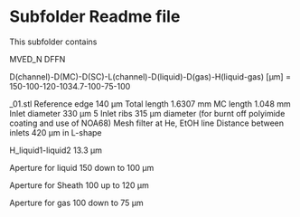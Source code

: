 # Subfolder Readme file
This subfolder contains


MVED_N DFFN

D(channel)-D(MC)-D(SC)-L(channel)-D(liquid)-D(gas)-H(liquid-gas) [µm]
= 150-100-120-1034.7-100-75-100

_01.stl 
Reference edge 140 µm
Total length 1.6307 mm
MC length 1.048 mm
Inlet diameter 330 µm
5 Inlet ribs 315 µm diameter (for burnt off polyimide coating and use of NOA68)
Mesh filter at He, EtOH line
Distance between inlets 420 µm in L-shape

H_liquid1-liquid2 13.3 µm

Aperture for liquid
150 down to 100 µm

Aperture for Sheath
100 up to 120 µm

Aperture for gas
100 down to 75 µm